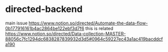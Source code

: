 # directed-backend

main issue
https://www.notion.so/directed/Automate-the-data-flow-0b177916161b4ac2864be122ebf3d7f6
this is related
https://www.notion.so/directed/Data-collection-MASTER-88056c7fc1294dc6838287839932d3d5#0964c59227ec43a1ac419bacddcfa190
